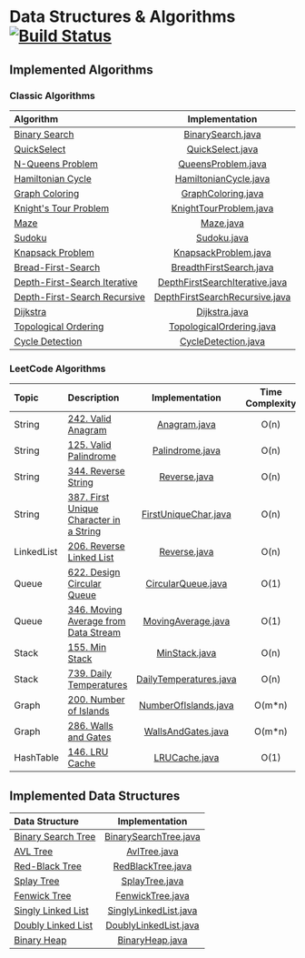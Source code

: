 # Data Structures & Algorithms [![Build Status](https://travis-ci.com/miron4dev/data-structures-and-algorithms.svg?branch=master)](https://travis-ci.com/miron4dev/data-structures-and-algorithms)

## Implemented Algorithms

### Classic Algorithms

| Algorithm | Implementation |
|:--------------|:----------------:|
|[Binary Search](https://en.wikipedia.org/wiki/Binary_search_algorithm)|[BinarySearch.java](https://github.com/miron4dev/data-structures-and-algorithms/blob/master/src/main/java/com/miron4dev/dsa/algorithm/classic/BinarySearch.java)|
|[QuickSelect](https://en.wikipedia.org/wiki/Quickselect)|[QuickSelect.java](https://github.com/miron4dev/data-structures-and-algorithms/blob/master/src/main/java/com/miron4dev/dsa/algorithm/classic/QuickSelect.java)|
|[N-Queens Problem](https://en.wikipedia.org/wiki/Eight_queens_puzzle)|[QueensProblem.java](https://github.com/miron4dev/data-structures-and-algorithms/blob/master/src/main/java/com/miron4dev/dsa/algorithm/classic/QueensProblem.java)|
|[Hamiltonian Cycle](https://en.wikipedia.org/wiki/Hamiltonian_path)|[HamiltonianCycle.java](https://github.com/miron4dev/data-structures-and-algorithms/blob/master/src/main/java/com/miron4dev/dsa/algorithm/classic/HamiltonianCycle.java)|
|[Graph Coloring](https://en.wikipedia.org/wiki/Graph_coloring)|[GraphColoring.java](https://github.com/miron4dev/data-structures-and-algorithms/blob/master/src/main/java/com/miron4dev/dsa/algorithm/classic/GraphColoring.java)|
|[Knight's Tour Problem](https://en.wikipedia.org/wiki/Knight%27s_tour)|[KnightTourProblem.java](https://github.com/miron4dev/data-structures-and-algorithms/blob/master/src/main/java/com/miron4dev/dsa/algorithm/classic/KnightTourProblem.java)|
|[Maze](https://en.wikipedia.org/wiki/Maze_solving_algorithm)|[Maze.java](https://github.com/miron4dev/data-structures-and-algorithms/blob/master/src/main/java/com/miron4dev/dsa/algorithm/classic/Maze.java)|
|[Sudoku](https://en.wikipedia.org/wiki/Sudoku_solving_algorithms)|[Sudoku.java](https://github.com/miron4dev/data-structures-and-algorithms/blob/master/src/main/java/com/miron4dev/dsa/algorithm/classic/Sudoku.java)|
|[Knapsack Problem](https://en.wikipedia.org/wiki/Knapsack_problem)|[KnapsackProblem.java](https://github.com/miron4dev/data-structures-and-algorithms/blob/master/src/main/java/com/miron4dev/dsa/algorithm/classic/KnapsackProblem.java)|
|[Bread-First-Search](https://en.wikipedia.org/wiki/Breadth-first_search)|[BreadthFirstSearch.java](https://github.com/miron4dev/data-structures-and-algorithms/blob/master/src/main/java/com/miron4dev/dsa/algorithm/classic/graph/traversal/BreadthFirstSearch.java)|
|[Depth-First-Search Iterative](https://en.wikipedia.org/wiki/Depth-first_search)|[DepthFirstSearchIterative.java](https://github.com/miron4dev/data-structures-and-algorithms/blob/master/src/main/java/com/miron4dev/dsa/algorithm/classic/graph/traversal/DepthFirstSearchIterative.java)|
|[Depth-First-Search Recursive](https://en.wikipedia.org/wiki/Depth-first_search)|[DepthFirstSearchRecursive.java](https://github.com/miron4dev/data-structures-and-algorithms/blob/master/src/main/java/com/miron4dev/dsa/algorithm/classic/graph/traversal/DepthFirstSearchRecursive.java)|
|[Dijkstra](https://en.wikipedia.org/wiki/Dijkstra%27s_algorithm)|[Dijkstra.java](https://github.com/miron4dev/data-structures-and-algorithms/blob/master/src/main/java/com/miron4dev/dsa/algorithm/classic/graph/dijkstra/Dijkstra.java)|
|[Topological Ordering](https://en.wikipedia.org/wiki/Topological_sorting)|[TopologicalOrdering.java](https://github.com/miron4dev/data-structures-and-algorithms/blob/master/src/main/java/com/miron4dev/dsa/algorithm/classic/graph/TopologicalOrdering.java)|
|[Cycle Detection](https://en.wikipedia.org/wiki/Cycle_detection)|[CycleDetection.java](https://github.com/miron4dev/data-structures-and-algorithms/blob/master/src/main/java/com/miron4dev/dsa/algorithm/classic/graph/CycleDetection.java)|

### LeetCode Algorithms

| Topic | Description | Implementation | Time Complexity | Space Complexity|
|:--------------|:--------------|:----------------:|:----------------:|:----------------:|
|String |[242. Valid Anagram](https://leetcode.com/problems/valid-anagram/)|[Anagram.java](https://github.com/miron4dev/data-structures-and-algorithms/blob/master/src/main/java/com/miron4dev/dsa/algorithm/leetcode/string/Anagram.java)|O(n)|O(1)|
|String |[125. Valid Palindrome](https://leetcode.com/problems/valid-palindrome/)|[Palindrome.java](https://github.com/miron4dev/data-structures-and-algorithms/blob/master/src/main/java/com/miron4dev/dsa/algorithm/leetcode/string/Palindrome.java)|O(n)|O(1)|
|String |[344. Reverse String](https://leetcode.com/problems/reverse-string/)|[Reverse.java](https://github.com/miron4dev/data-structures-and-algorithms/blob/master/src/main/java/com/miron4dev/dsa/algorithm/leetcode/string/Reverse.java)|O(n)|O(1)|
|String |[387. First Unique Character in a String](https://leetcode.com/problems/first-unique-character-in-a-string/)|[FirstUniqueChar.java](https://github.com/miron4dev/data-structures-and-algorithms/blob/master/src/main/java/com/miron4dev/dsa/algorithm/leetcode/string/FirstUniqueChar.java)|O(n)|O(1)|
|LinkedList|[206. Reverse Linked List](https://leetcode.com/problems/reverse-linked-list/)|[Reverse.java](https://github.com/miron4dev/data-structures-and-algorithms/blob/master/src/main/java/com/miron4dev/dsa/algorithm/leetcode/linkedlist/Reverse.java)|O(n)|O(1)|
|Queue|[622. Design Circular Queue](https://leetcode.com/problems/design-circular-queue/)|[CircularQueue.java](https://github.com/miron4dev/data-structures-and-algorithms/blob/master/src/main/java/com/miron4dev/dsa/algorithm/leetcode/queue/CircularQueue.java)|O(1)|O(n)|
|Queue|[346. Moving Average from Data Stream](https://leetcode.com/problems/moving-average-from-data-stream/)|[MovingAverage.java](https://github.com/miron4dev/data-structures-and-algorithms/blob/master/src/main/java/com/miron4dev/dsa/algorithm/leetcode/queue/MovingAverage.java)|O(1)|O(n)|
|Stack|[155. Min Stack](https://leetcode.com/problems/min-stack/)|[MinStack.java](https://github.com/miron4dev/data-structures-and-algorithms/blob/master/src/main/java/com/miron4dev/dsa/algorithm/leetcode/stack/MinStack.java)|O(n)|O(n)|
|Stack|[739. Daily Temperatures](https://leetcode.com/problems/daily-temperatures/)|[DailyTemperatures.java](https://github.com/miron4dev/data-structures-and-algorithms/blob/master/src/main/java/com/miron4dev/dsa/algorithm/leetcode/stack/DailyTemperatures.java)|O(n)|O(n)|
|Graph|[200. Number of Islands](https://leetcode.com/problems/number-of-islands/)|[NumberOfIslands.java](https://github.com/miron4dev/data-structures-and-algorithms/blob/master/src/main/java/com/miron4dev/dsa/algorithm/leetcode/graph/NumberOfIslands.java)|O(m*n)|O(m*n)|
|Graph|[286. Walls and Gates](https://leetcode.com/problems/walls-and-gates/)|[WallsAndGates.java](https://github.com/miron4dev/data-structures-and-algorithms/blob/master/src/main/java/com/miron4dev/dsa/algorithm/leetcode/graph/WallsAndGates.java)|O(m*n)|O(m*n)|
|HashTable|[146. LRU Cache](https://leetcode.com/problems/lru-cache/)|[LRUCache.java](https://github.com/miron4dev/data-structures-and-algorithms/blob/master/src/main/java/com/miron4dev/dsa/algorithm/leetcode/hashtable/LRUCache.java)|O(1)|O(n)|

## Implemented Data Structures

| Data Structure | Implementation |
|:--------------|:----------------:|
|[Binary Search Tree](https://en.wikipedia.org/wiki/Binary_search_tree)|[BinarySearchTree.java](https://github.com/miron4dev/data-structures-and-algorithms/blob/master/src/main/java/com/miron4dev/dsa/datastructure/tree/bst/BinarySearchTree.java)|
|[AVL Tree](https://en.wikipedia.org/wiki/AVL_tree)|[AvlTree.java](https://github.com/miron4dev/data-structures-and-algorithms/blob/master/src/main/java/com/miron4dev/dsa/datastructure/tree/bst/AvlTree.java)|
|[Red-Black Tree](https://en.wikipedia.org/wiki/Red–black_tree)|[RedBlackTree.java](https://github.com/miron4dev/data-structures-and-algorithms/blob/master/src/main/java/com/miron4dev/dsa/datastructure/tree/bst/RedBlackTree.java)|
|[Splay Tree](https://en.wikipedia.org/wiki/Splay_tree)|[SplayTree.java](https://github.com/miron4dev/data-structures-and-algorithms/blob/master/src/main/java/com/miron4dev/dsa/datastructure/tree/bst/SplayTree.java)|
|[Fenwick Tree](https://en.wikipedia.org/wiki/Fenwick_tree)|[FenwickTree.java](https://github.com/miron4dev/data-structures-and-algorithms/blob/master/src/main/java/com/miron4dev/dsa/datastructure/tree/FenwickTree.java)|
|[Singly Linked List](https://en.wikipedia.org/wiki/Linked_list#Singly_linked_list)|[SinglyLinkedList.java](https://github.com/miron4dev/data-structures-and-algorithms/blob/master/src/main/java/com/miron4dev/dsa/datastructure/linkedlist/singly/SinglyLinkedList.java)|
|[Doubly Linked List](https://en.wikipedia.org/wiki/Doubly_linked_list)|[DoublyLinkedList.java](https://github.com/miron4dev/data-structures-and-algorithms/blob/master/src/main/java/com/miron4dev/dsa/datastructure/linkedlist/doubly/DoublyLinkedList.java)|
|[Binary Heap](https://en.wikipedia.org/wiki/Binary_heap)|[BinaryHeap.java](https://github.com/miron4dev/data-structures-and-algorithms/blob/master/src/main/java/com/miron4dev/dsa/datastructure/heap/BinaryHeap.java)|
